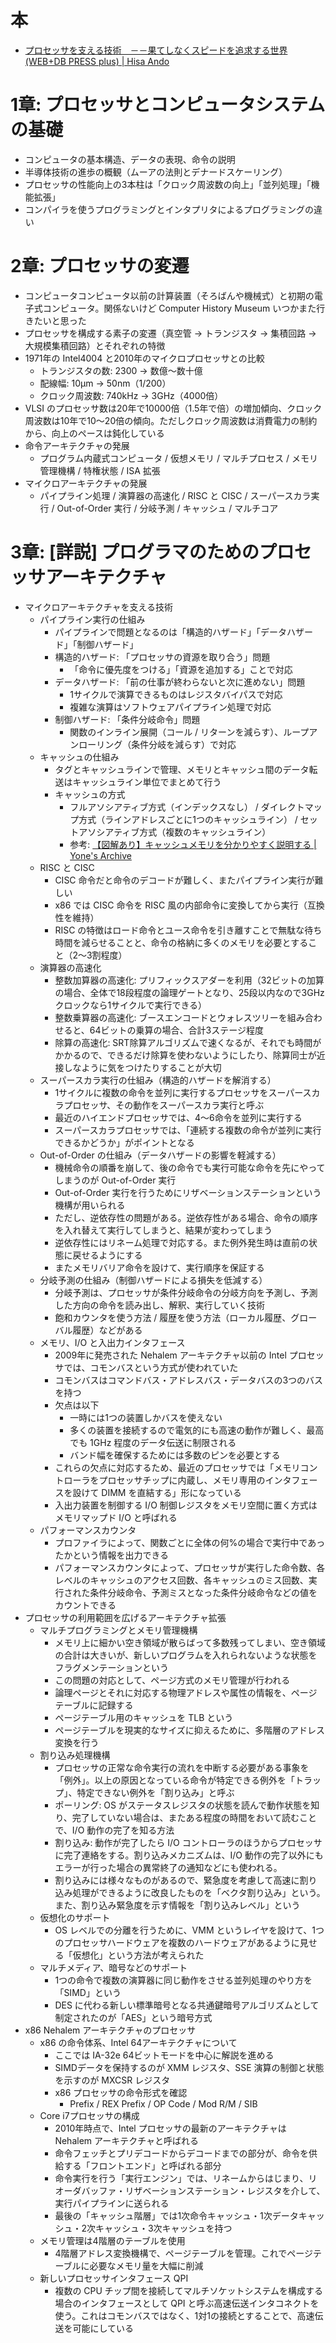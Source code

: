 # 本
- [プロセッサを支える技術　－－果てしなくスピードを追求する世界 (WEB+DB PRESS plus) | Hisa Ando](https://amzn.to/2VHhcgf)

# 1章: プロセッサとコンピュータシステムの基礎
- コンピュータの基本構造、データの表現、命令の説明
- 半導体技術の進歩の概観（ムーアの法則とデナードスケーリング）
- プロセッサの性能向上の3本柱は「クロック周波数の向上」「並列処理」「機能拡張」
- コンパイラを使うプログラミングとインタプリタによるプログラミングの違い

# 2章: プロセッサの変遷
- コンピュータコンピュータ以前の計算装置（そろばんや機械式）と初期の電子式コンピュータ。関係ないけど Computer History Museum いつかまた行きたいと思った
- プロセッサを構成する素子の変遷（真空管 → トランジスタ → 集積回路 → 大規模集積回路）とそれぞれの特徴
- 1971年の Intel4004 と2010年のマイクロプロセッサとの比較
  - トランジスタの数: 2300 → 数億〜数十億
  - 配線幅: 10μm → 50nm（1/200）
  - クロック周波数: 740kHz → 3GHz（4000倍）
- VLSI のプロセッサ数は20年で10000倍（1.5年で倍）の増加傾向、クロック周波数は10年で10〜20倍の傾向。ただしクロック周波数は消費電力の制約から、向上のペースは鈍化している
- 命令アーキテクチャの発展
  - プログラム内蔵式コンピュータ / 仮想メモリ / マルチプロセス / メモリ管理機構 / 特権状態 / ISA 拡張
- マイクロアーキテクチャの発展
  - パイプライン処理 / 演算器の高速化 / RISC と CISC / スーパースカラ実行 / Out-of-Order 実行 / 分岐予測 / キャッシュ / マルチコア

# 3章: [詳説] プログラマのためのプロセッサアーキテクチャ
- マイクロアーキテクチャを支える技術
  - パイプライン実行の仕組み
    - パイプラインで問題となるのは「構造的ハザード」「データハザード」「制御ハザード」
    - 構造的ハザード: 「プロセッサの資源を取り合う」問題
      - 「命令に優先度をつける」「資源を追加する」ことで対応
    - データハザード: 「前の仕事が終わらないと次に進めない」問題
      - 1サイクルで演算できるものはレジスタバイパスで対応
      - 複雑な演算はソフトウェアパイプライン処理で対応
    - 制御ハザード: 「条件分岐命令」問題
      - 関数のインライン展開（コール / リターンを減らす）、ループアンローリング（条件分岐を減らす）で対応
  - キャッシュの仕組み
    - タグとキャッシュラインで管理、メモリとキャッシュ間のデータ転送はキャッシュライン単位でまとめて行う
    - キャッシュの方式
      - フルアソシアティブ方式（インデックスなし） / ダイレクトマップ方式（ラインアドレスごとに1つのキャッシュライン） / セットアソシアティブ方式（複数のキャッシュライン）
      - 参考: [【図解あり】キャッシュメモリを分かりやすく説明する | Yone's Archive](https://elite-lane.com/cache-memory/)
  - RISC と CISC
    - CISC 命令だと命令のデコードが難しく、またパイプライン実行が難しい
    - x86 では CISC 命令を RISC 風の内部命令に変換してから実行（互換性を維持）
    - RISC の特徴はロード命令とユース命令を引き離すことで無駄な待ち時間を減らせることと、命令の格納に多くのメモリを必要とすること（2〜3割程度）
  - 演算器の高速化
    - 整数加算器の高速化: プリフィックスアダーを利用（32ビットの加算の場合、全体で18段程度の論理ゲートとなり、25段以内なので3GHzクロックなら1サイクルで実行できる）
    - 整数乗算器の高速化: ブースエンコードとウォレスツリーを組み合わせると、64ビットの乗算の場合、合計3ステージ程度
    - 除算の高速化: SRT除算アルゴリズムで速くなるが、それでも時間がかかるので、できるだけ除算を使わないようにしたり、除算同士が近接しなように気をつけたりすることが大切
  - スーパースカラ実行の仕組み（構造的ハザードを解消する）
    - 1サイクルに複数の命令を並列に実行するプロセッサをスーパースカラプロセッサ、その動作をスーパースカラ実行と呼ぶ
    - 最近のハイエンドプロセッサでは、4〜6命令を並列に実行する
    - スーパースカラプロセッサでは、「連続する複数の命令が並列に実行できるかどうか」がポイントとなる
  - Out-of-Order の仕組み（データハザードの影響を軽減する）
    - 機械命令の順番を崩して、後の命令でも実行可能な命令を先にやってしまうのが Out-of-Order 実行
    - Out-of-Order 実行を行うためにリザベーションステーションという機構が用いられる
    - ただし、逆依存性の問題がある。逆依存性がある場合、命令の順序を入れ替えて実行してしまうと、結果が変わってしまう
    - 逆依存性にはリネーム処理で対応する。また例外発生時は直前の状態に戻せるようにする
    - またメモリバリア命令を設けて、実行順序を保証する
  - 分岐予測の仕組み（制御ハザードによる損失を低減する）
    - 分岐予測は、プロセッサが条件分岐命令の分岐方向を予測し、予測した方向の命令を読み出し、解釈、実行していく技術
    - 飽和カウンタを使う方法 / 履歴を使う方法（ローカル履歴、グローバル履歴）などがある
  - メモリ、I/O と入出力インタフェース
    - 2009年に発売された Nehalem アーキテクチャ以前の Intel プロセッサでは、コモンバスという方式が使われていた
    - コモンバスはコマンドバス・アドレスバス・データバスの3つのバスを持つ
    - 欠点は以下
      - 一時には1つの装置しかバスを使えない
      - 多くの装置を接続するので電気的にも高速の動作が難しく、最高でも 1GHz 程度のデータ伝送に制限される
      - バンド幅を確保するためには多数のピンを必要とする
    - これらの欠点に対応するため、最近のプロセッサでは「メモリコントローラをプロセッサチップに内蔵し、メモリ専用のインタフェースを設けて DIMM を直結する」形になっている
    - 入出力装置を制御する I/O 制御レジスタをメモリ空間に置く方式はメモリマップド I/O と呼ばれる
  - パフォーマンスカウンタ
    - プロファイラによって、関数ごとに全体の何%の場合で実行中であったかという情報を出力できる
    - パフォーマンスカウンタによって、プロセッサが実行した命令数、各レベルのキャッシュのアクセス回数、各キャッシュのミス回数、実行された条件分岐命令、予測ミスとなった条件分岐命令などの値をカウントできる
- プロセッサの利用範囲を広げるアーキテクチャ拡張
  - マルチプログラミングとメモリ管理機構
    - メモリ上に細かい空き領域が散らばって多数残ってしまい、空き領域の合計は大きいが、新しいプログラムを入れられないような状態をフラグメンテーションという
    - この問題の対応として、ページ方式のメモリ管理が行われる
    - 論理ページとそれに対応する物理アドレスや属性の情報を、ページテーブルに記録する
    - ページテーブル用のキャッシュを TLB という
    - ページテーブルを現実的なサイズに抑えるために、多階層のアドレス変換を行う
  - 割り込み処理機構
    - プロセッサの正常な命令実行の流れを中断する必要がある事象を「例外」。以上の原因となっている命令が特定できる例外を「トラップ」、特定できない例外を「割り込み」と呼ぶ
    - ポーリング: OS がステータスレジスタの状態を読んで動作状態を知り、完了していない場合は、またある程度の時間をおいて読むことで、I/O 動作の完了を知る方法
    - 割り込み: 動作が完了したら I/O コントローラのほうからプロセッサに完了連絡をする。割り込みメカニズムは、I/O 動作の完了以外にもエラーが行った場合の異常終了の通知などにも使われる。
    - 割り込みには様々なものがあるので、緊急度を考慮して高速に割り込み処理ができるように改良したものを「ベクタ割り込み」という。また、割り込み緊急度を示す情報を「割り込みレベル」という
  - 仮想化のサポート
    - OS レベルでの分離を行うために、VMM というレイヤを設けて、1つのプロセッサハードウェアを複数のハードウェアがあるように見せる「仮想化」という方法が考えられた
  - マルチメディア、暗号などのサポート
    - 1つの命令で複数の演算器に同じ動作をさせる並列処理のやり方を「SIMD」という
    - DES に代わる新しい標準暗号となる共通鍵暗号アルゴリズムとして制定されたのが「AES」という暗号方式
- x86 Nehalem アーキテクチャのプロセッサ
  - x86 の命令体系、Intel 64アーキテクチャについて
    - ここでは IA-32e 64ビットモードを中心に解説を進める
    - SIMDデータを保持するのが XMM レジスタ、SSE 演算の制御と状態を示すのが MXCSR レジスタ
    - x86 プロセッサの命令形式を確認
      - Prefix / REX Prefix / OP Code / Mod R/M / SIB
  - Core i7プロセッサの構成
    - 2010年時点で、Intel プロセッサの最新のアーキテクチャは Nehalem アーキテクチャと呼ばれる
    - 命令フェッチとプリデコードからデコードまでの部分が、命令を供給する「フロントエンド」と呼ばれる部分
    - 命令実行を行う「実行エンジン」では、リネームからはじまり、リオーダバッファ・リザベーションステーション・レジスタを介して、実行パイプラインに送られる
    - 最後の「キャッシュ階層」では1次命令キャッシュ・1次データキャッシュ・2次キャッシュ・3次キャッシュを持つ
  - メモリ管理は4階層のテーブルを使用
    - 4階層アドレス変換機構で、ページテーブルを管理。これでページテーブルに必要なメモリ量を大幅に削減
  - 新しいプロセッサインタフェース QPI
    - 複数の CPU チップ間を接続してマルチソケットシステムを構成する場合のインタフェースとして QPI と呼ぶ高速伝送インタコネクトを使う。これはコモンバスではなく、1対1の接続とすることで、高速伝送を可能にしている